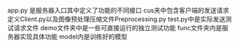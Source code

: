app.py 是服务器入口其中定义了功能的不同接口
cus夹中包含客户端的发送请求定义Client.py以及图像预处理压缩文件Preprocessing.py
test.py中是实际发送测试请求文件
demo文件夹中是一些可直接运行的独立测试功能
func文件夹内是服务器实现具体功能
model内是训练好的模型